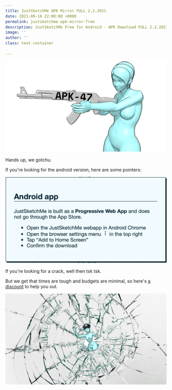 ```yaml
---
title: JustSketchMe APK Mirror FULL 2.2.2021
date: 2021-09-16 22:00:00 +0000
permalink: justsketchme-apk-mirror-free
description: JustSketchMe Free for Android - APK Download FULL 2.2.2021 ... to create the perfect pose every time. Powered by Hackerz.
image: ''
author: ''
class: text-container

---
```

![](/uploads/apk-mirror-crack-justsketchme.png)

Hands up, we gotchu. 

If you're looking for the android version, here are some pointers: 

![](/uploads/screenshot-2021-09-15-at-15-44-20.png)

If you're looking for a crack, well then tsk tsk. 

But we get that times are tough and budgets are minimal, so here's [a discount](https://justsketchme.gumroad.com/l/justsketchme/artist-emergency) to help you out. 



![](/uploads/blogimages-planetary.png)